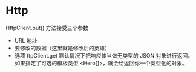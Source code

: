 # Http
HttpClient.put() 方法接受三个参数
- URL 地址
- 要修改的数据（这里就是修改后的英雄）
- 选项
ttpClient.get 默认情况下把响应体当做无类型的 JSON 对象进行返回。 如果指定了可选的模板类型 <Hero[]>，就会给返回你一个类型化的对象。


